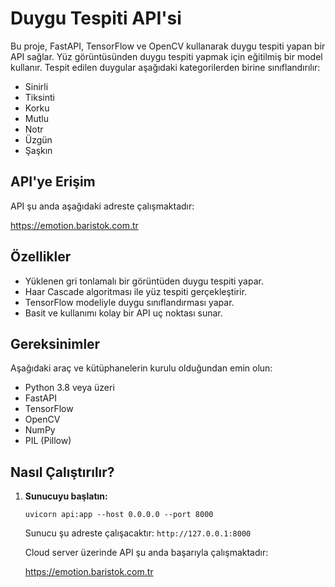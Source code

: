 
<head>
    <meta charset="UTF-8">
    <meta name="viewport" content="width=device-width, initial-scale=1.0">
    <title>Duygu Tespiti API'si</title>
</head>
<body>
    <div class="container">
        <h1>Duygu Tespiti API'si</h1>
        <p>Bu proje, FastAPI, TensorFlow ve OpenCV kullanarak duygu tespiti yapan bir API sağlar. Yüz görüntüsünden duygu tespiti yapmak için eğitilmiş bir model kullanır. Tespit edilen duygular aşağıdaki kategorilerden birine sınıflandırılır:</p>
        <ul>
            <li>Sinirli</li>
            <li>Tiksinti</li>
            <li>Korku</li>
            <li>Mutlu</li>
            <li>Notr</li>
            <li>Üzgün</li>
            <li>Şaşkın</li>
        </ul>
        <h2>API'ye Erişim</h2>
        <p>API şu anda aşağıdaki adreste çalışmaktadır:</p>
        <p><a href="https://emotion.baristok.com.tr" target="_blank">https://emotion.baristok.com.tr</a></p>
        <h2>Özellikler</h2>
        <ul>
            <li>Yüklenen gri tonlamalı bir görüntüden duygu tespiti yapar.</li>
            <li>Haar Cascade algoritması ile yüz tespiti gerçekleştirir.</li>
            <li>TensorFlow modeliyle duygu sınıflandırması yapar.</li>
            <li>Basit ve kullanımı kolay bir API uç noktası sunar.</li>
        </ul>
        <h2>Gereksinimler</h2>
        <p>Aşağıdaki araç ve kütüphanelerin kurulu olduğundan emin olun:</p>
        <ul>
            <li>Python 3.8 veya üzeri</li>
            <li>FastAPI</li>
            <li>TensorFlow</li>
            <li>OpenCV</li>
            <li>NumPy</li>
            <li>PIL (Pillow)</li>
        </ul>
        <h2>Nasıl Çalıştırılır?</h2>
        <ol>
            <li><b>Sunucuyu başlatın:</b>
                <pre><code>uvicorn api:app --host 0.0.0.0 --port 8000</code></pre>
                <p>Sunucu şu adreste çalışacaktır: <code>http://127.0.0.1:8000</code></p>
                <p>Cloud server üzerinde API şu anda başarıyla çalışmaktadır:</p>
                <p><a href="https://emotion.baristok.com.tr" target="_blank">https://emotion.baristok.com.tr</a></p>
            </li>
        </ol>
    </div>
</body>
</html>

